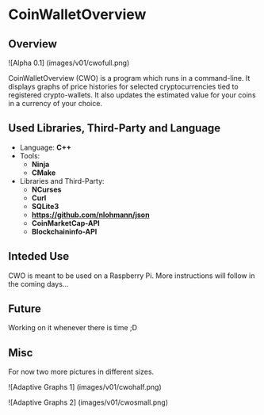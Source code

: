 # CoinWalletOverview

## Overview

![Alpha 0.1] (images/v01/cwofull.png)

CoinWalletOverview (CWO) is a program which runs in a command-line. It displays
graphs of price histories for selected cryptocurrencies tied to registered
crypto-wallets.
It also updates the estimated value for your coins in a currency of your choice.

## Used Libraries, Third-Party and Language

* Language: **C++**
* Tools:
  * **Ninja**
  * **CMake**
* Libraries and Third-Party:
  * **NCurses**
  * **Curl**
  * **SQLite3**
  * **https://github.com/nlohmann/json**
  * **CoinMarketCap-API**
  * **Blockchaininfo-API**

## Inteded Use

CWO is meant to be used on a Raspberry Pi. More instructions will follow in the
coming days...

## Future

Working on it whenever there is time ;D

## Misc

For now two more pictures in different sizes.

![Adaptive Graphs 1] (images/v01/cwohalf.png)

![Adaptive Graphs 2] (images/v01/cwosmall.png)
